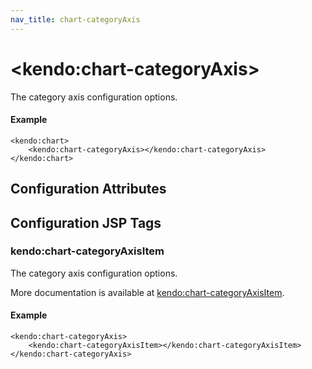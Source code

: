 ```yaml
---
nav_title: chart-categoryAxis
---
```


# \<kendo:chart-categoryAxis\>

The category axis configuration options.

#### Example
    <kendo:chart>
        <kendo:chart-categoryAxis></kendo:chart-categoryAxis>
    </kendo:chart>

## Configuration Attributes


##  Configuration JSP Tags

### kendo:chart-categoryAxisItem

The category axis configuration options.

More documentation is available at [kendo:chart-categoryAxisItem](/api/wrappers/jsp/chart/categoryaxisitem).

#### Example

    <kendo:chart-categoryAxis>
        <kendo:chart-categoryAxisItem></kendo:chart-categoryAxisItem>
    </kendo:chart-categoryAxis>

